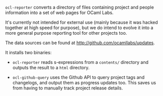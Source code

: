 `ocl-reporter` converts a directory of files containing project and people
information into a set of web pages for OCaml Labs.

It's currently not intended for external use (mainly because it was hacked
together at high speed for purpose), but we do intend to evolve it into a
more general purpose reporting tool for other projects too.

The data sources can be found at <http://github.com/ocamllabs/updates>.

It installs two binaries:

* `ocl-reporter` reads s-expressions from a `contents/` directory and
  outputs the result to a `html` directory.

* `ocl-github-query` uses the Github API to query project tags and
  changelogs, and output them as progress updates too. This saves us
  from having to manually track project release details.
